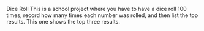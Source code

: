Dice Roll
This is a school project where you have to have a dice roll 100 times, record how many times each number was rolled, and then list the top results. This one shows the top three results. 